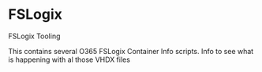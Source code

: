 # FSLogix
FSLogix Tooling

This contains several O365 FSLogix Container Info scripts. Info to see what is happening with al those VHDX files
